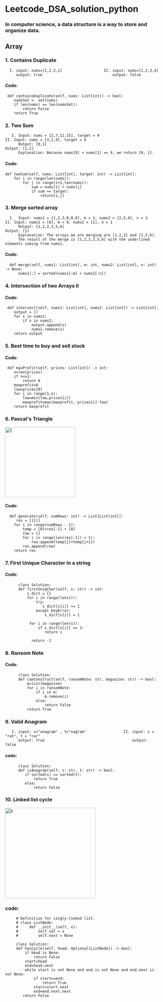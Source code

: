 # Leetcode_DSA_solution_python

### In computer science, a data structure is a way to store and organize data.
## Array
### 1. Contains Duplicate
      I. input: nums=[1,2,3,1]                   II. input: nums=[1,2,3,4]
         output: true                                output: false
####  Code:
     def containsDuplicate(self, nums: List[int]) -> bool:
        numsSet =  set(nums)
        if len(nums) == len(numsSet):
            return False
        return True 
        
### 2. Two Sum
       I. Input: nums = [2,7,11,15], target = 9                                      II. Input: nums = [3,2,4], target = 6
          Output: [0,1]                                                                   Output: [1,2]
          Explanation: Because nums[0] + nums[1] == 9, we return [0, 1].



#### Code:
    def twoSum(self, nums: List[int], target: int) -> List[int]:
        for i in range(len(nums)):
            for j in range(i+1,len(nums)):
                sum = nums[i] + nums[j]
                if sum == target:
                    return[i,j]
        
### 3. Merge sorted array
      I.  Input: nums1 = [1,2,3,0,0,0], m = 3, nums2 = [2,5,6], n = 3                                   II. Input: nums1 = [0], m = 0, nums2 = [1], n = 1
          Output: [1,2,2,3,5,6]                                                                          Output: [1]
          Explanation: The arrays we are merging are [1,2,3] and [2,5,6].
          The result of the merge is [1,2,2,3,5,6] with the underlined elements coming from nums1.
     
     
#### Code:
      def merge(self, nums1: List[int], m: int, nums2: List[int], n: int) -> None:
          nums1[:] = sorted(nums1[:m] + nums2[:n])
          
### 4. Intersection of two Arrays II


#### Code:
     def intersect(self, nums1: List[int], nums2: List[int]) -> List[int]:
        output = []
        for x in nums1:
            if x in nums2:
                output.append(x)
                nums2.remove(x)
        return output
        
### 5. Best time to buy and sell stock
#### Code:
     def maxProfit(self, prices: List[int]) -> int:
        n=len(prices)
        if n<=1:
            return 0
        maxprofit=0
        low=prices[0]
        for i in range(1,n):
            low=min(low,prices[i])
            maxprofit=max(maxprofit, prices[i]-low)
        return maxprofit

### 6. Pascal's Triangle
<img width="229" alt="l" src="https://user-images.githubusercontent.com/78050476/179895122-2bab9be6-ba2a-4e17-8de5-a318cdbac9ba.png">

#### Code:
      def generate(self, numRows: int) -> List[List[int]]:
         res = [[1]]
        for i in range(numRows - 1):
            temp = [0]+res[-1] + [0]
            row = []
            for j in range(len(res[-1]) + 1):
                row.append(temp[j]+temp[j+1])
            res.append(row)
        return res 
        
### 7. First Unique Character in a string
#### Code:
          class Solution:
          def firstUniqChar(self, s: str) -> int:
              s_dict = {}
              for i in range(len(s)):
                  try:
                     s_dict[s[i]] += 1
                  except KeyError:
                      s_dict[s[i]] = 1

               for i in range(len(s)):
                   if s_dict[s[i]] == 1:
                      return i

                return -1
                
### 8. Ransom Note
#### Code:
          class Solution:
          def canConstruct(self, ransomNote: str, magazine: str) -> bool:
              m=list(magazine)
              for i in ransomNote:
                  if i in m:
                      m.remove(i)
                  else:
                      return False
              return True
### 9. Valid Anagram
       I. input: s="anagram" , t="nagram"                 II. input: s = "rat", t = "car"
          output: true                                        output: false

#### code:
          class Solution:
          def isAnagram(self, s: str, t: str) -> bool:
             if sorted(s) == sorted(t):
                 return True
             else:
                 return False
### 10. Linked list cycle
<img width="295" alt="li" src="https://user-images.githubusercontent.com/78050476/180607070-ece56c72-e90c-4b6e-8ab6-0743a9226060.png">

### code:
         # Definition for singly-linked list.
         # class ListNode:
         #     def __init__(self, x):
         #         self.val = x
         #         self.next = None

         class Solution:
         def hasCycle(self, head: Optional[ListNode]) -> bool:
             if head is None:
                 return False
             start=head
             end=head.next
             while start is not None and end is not None and end.next is not None:
                 if start==end:
                     return True
                 start=start.next
                 end=end.next.next
            return False
